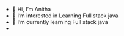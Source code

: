- 👋 Hi, I’m Anitha
- 👀 I’m interested in Learning Full stack java
- 🌱 I’m currently learning Full stack java
-
